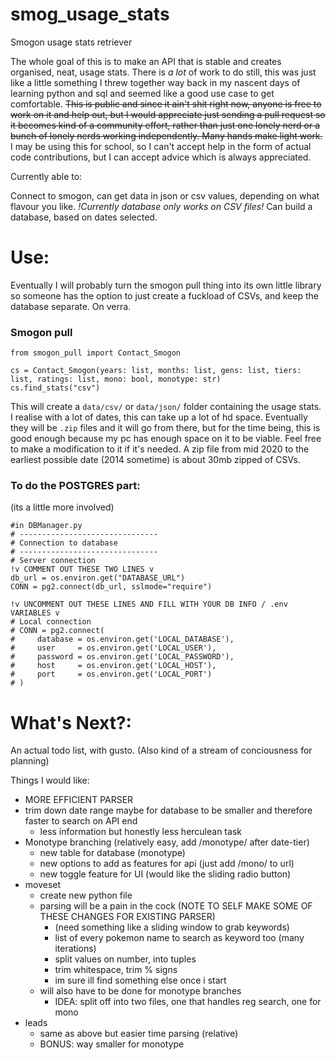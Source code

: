 # smog_usage_stats
Smogon usage stats retriever

The whole goal of this is to make an API that is stable and creates organised, neat, usage stats. There is _a lot_ of work to do still, this was just like a little something I threw together way back in my nascent days of learning python and sql and seemed like a good use case to get comfortable. ~~This is public and since it ain't shit right now, anyone is free to work on it and help out, but I would appreciate just sending a pull request so it becomes kind of a community effort, rather than just one lonely nerd or a bunch of lonely nerds working independently. Many hands make light work.~~ I may be using this for school, so I can't accept help in the form of actual code contributions, but I can accept advice which is always appreciated.

Currently able to:

Connect to smogon, can get data in json or csv values, depending on what flavour you like. 
*!Currently database only works on CSV files!*
Can build a database, based on dates selected.

# Use:

Eventually I will probably turn the smogon pull thing into its own little library so someone has the option to just create a fuckload of CSVs, and keep the database separate. On verra.

### Smogon pull

```
from smogon_pull import Contact_Smogon
 
cs = Contact_Smogon(years: list, months: list, gens: list, tiers: list, ratings: list, mono: bool, monotype: str)
cs.find_stats("csv")
```
This will create a `data/csv/` or `data/json/` folder containing the usage stats. I realise with a lot of dates, this can take up a lot of hd space. Eventually they will be `.zip` files and it will go from there, but for the time being, this is good enough because my pc has enough space on it to be viable. Feel free to make a modification to it if it's needed. A zip file from mid 2020 to the earliest possible date (2014 sometime) is about 30mb zipped of CSVs.

### To do the POSTGRES part:
(its a little more involved)
```
#in DBManager.py
# -------------------------------
# Connection to database
# -------------------------------
# Server connection
!v COMMENT OUT THESE TWO LINES v
db_url = os.environ.get("DATABASE_URL")
CONN = pg2.connect(db_url, sslmode="require")

!v UNCOMMENT OUT THESE LINES AND FILL WITH YOUR DB INFO / .env VARIABLES v
# Local connection
# CONN = pg2.connect(
#     database = os.environ.get('LOCAL_DATABASE'),
#     user     = os.environ.get('LOCAL_USER'),
#     password = os.environ.get('LOCAL_PASSWORD'),
#     host     = os.environ.get('LOCAL_HOST'),
#     port     = os.environ.get('LOCAL_PORT')
# )
```


# What's Next?: 
An actual todo list, with gusto.
(Also kind of a stream of conciousness for planning)

Things I would like:
- MORE EFFICIENT PARSER
- trim down date range maybe for database to be smaller and therefore faster to search on API end
  - less information but honestly less herculean task
- Monotype branching (relatively easy, add /monotype/ after date-tier)
  - new table for database (monotype)
  - new options to add as features for api (just add /mono/ to url)
  - new toggle feature for UI (would like the sliding radio button)
- moveset
  - create new python file
  - parsing will be a pain in the cock (NOTE TO SELF MAKE SOME OF THESE CHANGES FOR EXISTING PARSER)
    - (need something like a sliding window to grab keywords)
    - list of every pokemon name to search as keyword too (many iterations)
    - split values on number, into tuples
    - trim whitespace, trim % signs
    - im sure ill find something else once i start
  - will also have to be done for monotype branches
    - IDEA: split off into two files, one that handles reg search, one for mono
- leads
  - same as above but easier time parsing (relative)
  - BONUS: way smaller for monotype

